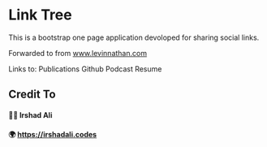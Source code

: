# Link Tree
This is a bootstrap one page application devoloped for sharing social links.

Forwarded to from www.levinnathan.com

Links to:
Publications
Github
Podcast
Resume


## Credit To
#### 👨‍💻 Irshad Ali<br>
#### 🌍 https://irshadali.codes

